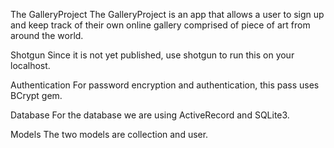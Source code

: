 The GalleryProject
The GalleryProject is an app that allows a user to sign up and keep track of their own online gallery comprised of piece of art from around the world. 

Shotgun
Since it is not yet published, use shotgun to run this on your localhost.

Authentication
For password encryption and authentication, this pass uses BCrypt gem.

Database
For the database we are using ActiveRecord and SQLite3.

Models
The two models are collection and user. 

